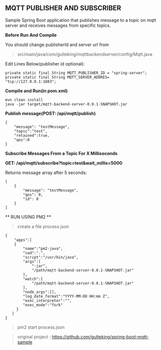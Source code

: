
## MQTT PUBLISHER AND SUBSCRIBER
Sample Spring Boot application that publishes message to a topic on mqtt server and receives messages from specific topics.

**Before Run And Compile**

You should change publisherId and server url from 

> src/main/java/com/gulteking/mqttbackendserver/config/Mqtt.java

Edit Lines Below(publisher id optional):

    private static final String MQTT_PUBLISHER_ID = "spring-server";  
    private static final String MQTT_SERVER_ADDRES= "tcp://127.0.0.1:1883";

**Compile and Run(in pom.xml)**

    mvn clean install
    java -jar target/mqtt-backend-server-0.0.1-SNAPSHOT.jar

**Publish message(POST: /api/mqtt/publish)**

    {
    	"message": "testMessage",
    	"topic":"test",
    	"retained":true,
    	"qos":0
    }

**Subscribe Messages From a Topic For X Milliseconds**

**GET: /api/mqtt/subscribe?topic=test&wait_millis=5000**

Returns message array after 5 seconds:

    [
        {
            "message": "testMessage",
            "qos": 0,
            "id": 0
        }
    ]

** RUN USING PM2 **
> create a file process.json

	{
	    "apps":[
	    {
	        "name":"pm2-java",
	        "cwd":".",
	        "script":"/usr/bin/java",
	        "args":[
	            "-jar",
	            "/path/mqtt-backend-server-0.0.1-SNAPSHOT.jar"
	        ],
	        "watch":[
	            "/path/mqtt-backend-server-0.0.1-SNAPSHOT.jar"
	        ],
	        "node_args":[],
	        "log_date_format":"YYYY-MM-DD HH:mm Z",
	        "exec_interpreter":"",
	        "exec_mode":"fork"
	     }
	   ]
	}

> pm2 start process.json

> original project : https://github.com/gulteking/spring-boot-mqtt-sample
